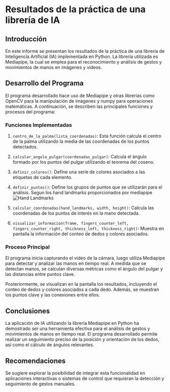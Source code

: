 # Resultados de la práctica de una librería de IA

## Introducción
En este informe se presentan los resultados de la práctica de una librería de Inteligencia Artificial (IA) implementada en Python. La librería utilizada es Mediapipe, la cual se emplea para el reconocimiento y análisis de gestos y movimientos de manos en imágenes y videos.

## Desarrollo del Programa
El programa desarrollado hace uso de Mediapipe y otras librerías como OpenCV para la manipulación de imágenes y numpy para operaciones matemáticas. A continuación, se describen las principales funciones y procesos del programa:

### Funciones Implementadas
1. `centro_de_la_palma(lista_coordenadas)`: Esta función calcula el centro de la palma utilizando la media de las coordenadas de los puntos detectados.

2. `calcular_angulo_pulgar(coordenadas_pulgar)`: Calcula el ángulo formado por los puntos del pulgar utilizando el teorema del coseno.

3. `definir_colores()`: Define una serie de colores asociados a las etiquetas de cada elemento.

4. `definir_puntos()`: Define los grupos de puntos que se utilizarán para el análisis. Segun los hand landmarks proporcionados por mediapipe
![Hand Landmarks](https://developers.google.com/static/mediapipe/images/solutions/hand-landmarks.png)

5. `calcular_coordenadas(hand_landmarks, width, height)`: Calcula las coordenadas de los puntos de interés en la mano detectada.

6. `visualizar_informacion(frame, fingers_counter_left, fingers_counter_right, thickness_left, thickness_right)`: Muestra en pantalla la información del conteo de dedos y colores asociados.

### Proceso Principal
El programa inicia capturando el video de la cámara, luego utiliza Mediapipe para detectar y analizar las manos en tiempo real. A medida que se detectan manos, se calculan diversas métricas como el ángulo del pulgar y las distancias entre puntos clave.

Posteriormente, se visualizan en la pantalla los resultados, incluyendo el conteo de dedos y colores asociados a cada dedo. Además, se muestran los puntos clave y las conexiones entre ellos.

## Conclusiones
La aplicación de IA utilizando la librería Mediapipe en Python ha demostrado ser una herramienta efectiva para el análisis de gestos y movimientos de manos en tiempo real. El programa desarrollado permite realizar un seguimiento preciso de la posición y orientación de los dedos, así como el cálculo de ángulos relevantes.

## Recomendaciones
Se sugiere explorar la posibilidad de integrar esta funcionalidad en aplicaciones interactivas o sistemas de control que requieran la detección y seguimiento de gestos manuales.